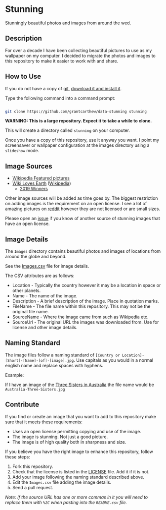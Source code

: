 # Stunning

Stunningly beautiful photos and images from around the wed.

## Description

For over a decade I have been collecting beautiful pictures to use as my wallpaper on my computer. I decided to migrate the photos and images to this repository to make it easier to work with and share.

## How to Use

If you do not have a copy of [git](https://git-scm.com/), [download it and install it](https://git-scm.com/downloads).

Type the following command into a command prompt:

```bash

git clone https://github.com/grantcarthew/data-stunning stunning

```

__WARNING: This is a large repository. Expect it to take a while to clone.__

This will create a directory called `stunning` on your computer.

Once you have a copy of this repository, use it anyway you want. I point my screensaver or wallpaper configuration at the images directory using a `slideshow` mode.

## Image Sources

* [Wikipedia Featured pictures](https://en.wikipedia.org/wiki/Wikipedia:Featured_pictures)
* [Wiki Loves Earth](http://wikilovesearth.org/) ([Wikipedia](https://en.wikipedia.org/wiki/Wiki_Loves_Earth))
  * [2019 Winners](https://wikimediafoundation.org/news/2019/12/02/imagination-becomes-reality-in-the-winners-of-the-2019-wiki-loves-earth-photo-contest/)


Other image sources will be added as time goes by. The biggest restriction on adding images is the requirement on an open license. I see a lot of amazing pictures on [reddit](https://www.reddit.com/r/Pictures/) however they are not licensed or are small sizes.

Please open an [issue](https://github.com/grantcarthew/data-stunning/issues) if you know of another source of stunning images that have an open license.

## Image Details

The `Images` directory contains beautiful photos and images of locations from around the globe and beyond.

See the [Images.csv](Images.csv) file for image details.

The CSV attributes are as follows:

* Location - Typically the country however it may be a location in space or other planets.
* Name - The name of the image.
* Description - A brief description of the image. Place in quotation marks.
* FileName - The file name within this repository. This may not be the original file name.
* SourceName - Where the image came from such as Wikipedia etc.
* SourceUrl - The original URL the images was downloaded from. Use for license and other image details.

## Naming Standard

The image files follow a naming standard of `[Country or Location]-[Short]-[Name]-[of]-[image].jpg`. Use capitals as you would in a normal english name and replace spaces with hyphens.

Example:

If I have an image of the [Three Sisters in Australia](https://en.wikipedia.org/wiki/Three_Sisters_(Australia)) the file name would be `Australia-Three-Sisters.jpg`

## Contribute

If you find or create an image that you want to add to this repository make sure that it meets these requirements:

* Uses an open license permitting copying and use of the image.
* The image is stunning. Not just a good picture.
* The image is of high quality both in sharpness and size.

If you believe you have the right image to enhance this repository, follow these steps:

1. Fork this repository.
1. Check that the license is listed in the [LICENSE](LICENSE.md) file. Add it if it is not.
1. Add your image following the naming standard described above.
1. Edit the `Images.csv` file adding the image details.
1. Send a pull request.

_Note: If the source URL has one or more commas in it you will need to replace them with `%2C` when pasting into the `README.csv` file._
